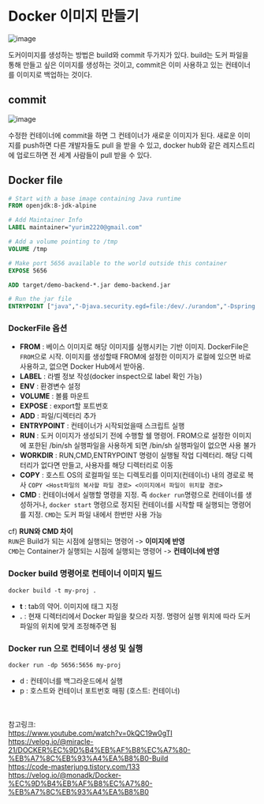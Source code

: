 # Docker 이미지 만들기

![image](https://user-images.githubusercontent.com/45115557/194799943-e2d479f4-7a93-4271-9a9c-9ecee9c3c6da.png)

도커이미지를 생성하는 방법은 build와 commit 두가지가 있다. 
build는 도커 파일을 통해 만들고 싶은 이미지를 생성하는 것이고, commit은 이미 사용하고 있는 컨테이너를 이미지로 백업하는 것이다. 

## commit

![image](https://user-images.githubusercontent.com/45115557/194800116-42cb8fb6-482e-4f9b-940f-59a34d5dfe63.png)

수정한 컨테이너에 commit을 하면 그 컨테이너가 새로운 이미지가 된다. 새로운 이미지를 push하면 다른 개발자들도 pull 을 받을 수 있고, docker hub와 같은 레지스트리에 업로드하면 전 세계 사람들이 pull 받을 수 있다. 

## Docker file

```dockerfile
# Start with a base image containing Java runtime
FROM openjdk:8-jdk-alpine

# Add Maintainer Info
LABEL maintainer="yurim2220@gmail.com"

# Add a volume pointing to /tmp
VOLUME /tmp

# Make port 5656 available to the world outside this container
EXPOSE 5656

ADD target/demo-backend-*.jar demo-backend.jar

# Run the jar file
ENTRYPOINT ["java","-Djava.security.egd=file:/dev/./urandom","-Dspring.profiles.active=dev","-jar","/demo-backend.jar"]

```
### DockerFile 옵션

- **FROM** : 베이스 이미지로 해당 이미지를 실행시키는 기반 이미지. DockerFile은 `FROM`으로 시작. 이미지를 생성할때 FROM에 설정한 이미지가 로컬에 있으면 바로 사용하고, 없으면  Docker Hub에서 받아옴.
- **LABEL** : 라벨 정보 작성(docker inspect으로 label 확인 가능)
- **ENV** : 환경변수 설정
- **VOLUME** : 볼륨 마운트
- **EXPOSE** : export할 포트번호
- **ADD** : 파일/디렉터리 추가
- **ENTRYPOINT** : 컨테이너가 시작되었을때 스크립트 실행
- **RUN** : 도커 이미지가 생성되기 전에 수행할 쉘 명령어. FROM으로 설정한 이미지에 포한된 /bin/sh 실행파일을 사용하게 되면 /bin/sh 실행파일이 없으면 사용 불가
- **WORKDIR** : RUN,CMD,ENTRYPOINT 명령이 실행될 작업 디렉터리. 해당 디렉터리가 없다면 만들고, 사용자를 해당 디렉터리로 이동
- **COPY** : 호스트 OS의 로컬파일 또는 디렉토리를 이미지(컨테이너) 내의 경로로 복사 `COPY <Host파일의 복사할 파일 경로> <이미지에서 파일이 위치할 경로>`
- **CMD** : 컨테이너에서 실행할 명령을 지정. 즉 `docker run`명령으로 컨테이너를 생성하거나, `docker start` 명령으로 정지된 컨테이너를 시작할 때 실행되는 명령어를 지정. `CMD`는 도커 파일 내에서 한번만 사용 가능


cf) **RUN와 CMD 차이**    
`RUN`은 Build가 되는 시점에 실행되는 명령어 -> **이미지에 반영**  
`CMD`는 Container가 실행되는 시점에 실행되는 명령어 -> **컨테이너에 반영**


### Docker build 명령어로 컨테이너 이미지 빌드

```
docker build -t my-proj .
```
- **t** : tab의 약어. 이미지에 태그 지정
- **.** : 현재 디렉터리에서 Docker 파일을 찾으라 지정. 명령어 실행 위치에 따라 도커파일의 위치에 맞게 조정해주면 됨

### Docker run 으로 컨테이너 생성 및 실행
  
```
docker run -dp 5656:5656 my-proj 
```
- d :  컨테이너를 백그라운드에서 실행
- p : 호스트와 컨테이너 포트번호 매핑 (호스트: 컨테이너)


</br></br>
참고링크:   
https://www.youtube.com/watch?v=0kQC19w0gTI   
https://velog.io/@miracle-21/DOCKER%EC%9D%B4%EB%AF%B8%EC%A7%80-%EB%A7%8C%EB%93%A4%EA%B8%B0-Build   
https://code-masterjung.tistory.com/133   
https://velog.io/@monadk/Docker-%EC%9D%B4%EB%AF%B8%EC%A7%80-%EB%A7%8C%EB%93%A4%EA%B8%B0   
